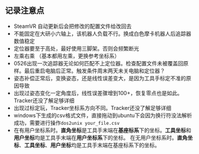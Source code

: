 ## 记录注意点
- SteamVR 自动更新后会把修改的配置文件给改回去
- 不能固定在大研小六轴上，该机器人负载不行。换成白色摩卡机器人后追踪器数值稳定
- 定位器要至于高处，最好使用三脚架。否则会频繁断光
- 左乘右乘  （基本都用左乘，更换参考坐标系）
- 0526出现一次追踪器无论如何匹配不上定位器。检查配置文件未被覆盖回原样。最后重启电脑后正常。触发条件周末两天未关电脑和定位器？
- 姿态补偿正常后，变换姿态，还是线性误差变大，是因为工具手标定不准的原因导致
- 出现过姿态变化一定角度后，线性误差骤增到100+，恢复零点也是如此。Tracker还没了解足够详细
- 出现过标定玩，Tracker坐标系方向不同。Tracker还没了解足够详细
- windows下生成的csv格式文件，直接拖动到ubuntu下会因为换行符没法解析成功，需要进行操作`dos2unix your_file.csv`
- 在有用户坐标系时。**直角坐标**是工具手末端在**基座标系**下的坐标。**工具坐标**和**用户坐标**均是工具手末端在**用户坐标系**下的坐标。
  在无用户坐标系时。**直角坐标**、**工具坐标**、**用户坐标**均是工具手末端在基座标系下的坐标。